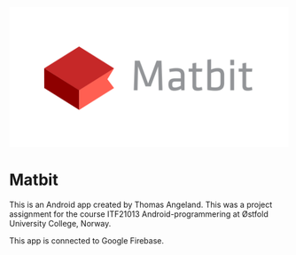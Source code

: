 ![GitHub Logo](matbit_logo.png)

# Matbit

This is an Android app created by Thomas Angeland. This was a project assignment for the course ITF21013 Android-programmering at Østfold University College, Norway.

This app is connected to Google Firebase.
